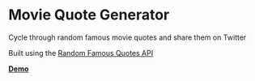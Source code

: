 # Movie Quote Generator
Cycle through random famous movie quotes and share them on Twitter

Built using the [Random Famous Quotes API](https://market.mashape.com/andruxnet/random-famous-quotes)

__[Demo](www.google.com)__
